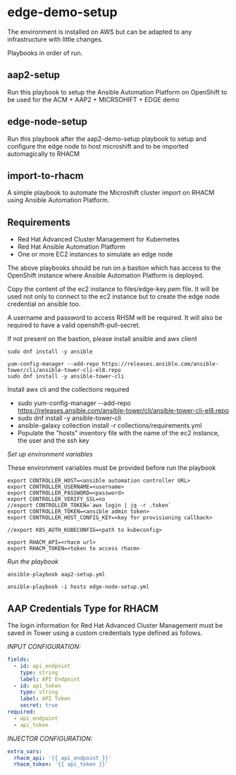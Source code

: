 # edge-demo-setup

The environment is installed on AWS but can be adapted to any infrastructure with little changes.


Playbooks in order of run.

## aap2-setup
Run this playbook to setup the Ansible Automation Platform on OpenShift to be used for the ACM + AAP2 + MICRSOHIFT + EDGE demo

## edge-node-setup
Run this playbook after the aap2-demo-setup playbook to setup and configure the edge node to host microshift and to be imported automagically to RHACM

## import-to-rhacm
A simple playbook to automate the Microshift cluster import on RHACM using Ansible Automation Platform.


## Requirements

- Red Hat Advanced Cluster Management for Kubernetes
- Red Hat Ansible Automation Platform
- One or more EC2 instances to simulate an edge node

The above playbooks should be run on a bastion which has access to the OpenShift instance where Ansible Automation Platform is deployed.

Copy the content of the ec2 instance to files/edge-key.pem file.
It will be used not only to connect to the ec2 instance but to create the edge node credential on ansible too.

A username and password to access RHSM will be required.
It will also be required to have a valid openshift-pull-secret.

If not present on the bastion, please install ansible and awx client
```
sudo dnf install -y ansible

yum-config-manager --add-repo https://releases.ansible.com/ansible-tower/cli/ansible-tower-cli-el8.repo
sudo dnf install -y ansible-tower-cli
```

Install awx cli and the collections required
- sudo yum-config-manager --add-repo https://releases.ansible.com/ansible-tower/cli/ansible-tower-cli-el8.repo
- sudo dnf install -y ansible-tower-cli
- ansible-galaxy collection install -r collections/requirements.yml
- Populate the "hosts" inventory file with the name of the ec2 instance, the user and the ssh key


*Set up environment variables*

These environment variables must be provided before run the playbook

```
export CONTROLLER_HOST=<ansible automation controller URL>
export CONTROLLER_USERNAME=<username>
export CONTROLLER_PASSWORD=<password>
export CONTROLLER_VERIFY_SSL=no
//export CONTROLLER_TOKEN=`awx login | jq -r .token`
export CONTROLLER_TOKEN=<ansible admin token>
export CONTROLLER_HOST_CONFIG_KEY=<key for provisioning callback>

//export K8S_AUTH_KUBECONFIG=<path to kubeconfig>

export RHACM_API=<rhacm url>
export RHACM_TOKEN=<token to access rhacm>
```

*Run the playbook*
```
ansible-playbook aap2-setup.yml

ansible-playbook -i hosts edge-node-setup.yml
```

## AAP Credentials Type for RHACM
The login information for Red Hat Advanced Cluster Management  must be saved in Tower using a custom credentials type defined as follows.

*INPUT CONFIGURATION:*

```yaml
fields:
  - id: api_endpoint
    type: string
    label: API Endpoint
  - id: api_token
    type: string
    label: API Token
    secret: true
required:
  - api_endpoint
  - api_token
```


*INJECTOR CONFIGURATION:*

```yaml
extra_vars:
  rhacm_api: '{{ api_endpoint }}'
  rhacm_token: '{{ api_token }}'
```
